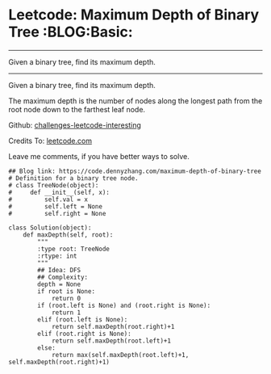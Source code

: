 # Leetcode: Maximum Depth of Binary Tree     :BLOG:Basic:


---

Given a binary tree, find its maximum depth.  

---

Given a binary tree, find its maximum depth.  

The maximum depth is the number of nodes along the longest path from the root node down to the farthest leaf node.  

Github: [challenges-leetcode-interesting](https://github.com/DennyZhang/challenges-leetcode-interesting/tree/master/maximum-depth-of-binary-tree)  

Credits To: [leetcode.com](https://leetcode.com/problems/maximum-depth-of-binary-tree/description/)  

Leave me comments, if you have better ways to solve.  

    ## Blog link: https://code.dennyzhang.com/maximum-depth-of-binary-tree
    # Definition for a binary tree node.
    # class TreeNode(object):
    #     def __init__(self, x):
    #         self.val = x
    #         self.left = None
    #         self.right = None
    
    class Solution(object):
        def maxDepth(self, root):
            """
            :type root: TreeNode
            :rtype: int
            """
            ## Idea: DFS
            ## Complexity:
            depth = None
            if root is None:
                return 0
            if (root.left is None) and (root.right is None):
                return 1
            elif (root.left is None):
                return self.maxDepth(root.right)+1
            elif (root.right is None):
                return self.maxDepth(root.left)+1
            else:
                return max(self.maxDepth(root.left)+1, self.maxDepth(root.right)+1)